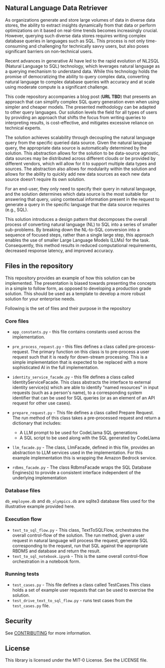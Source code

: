 ## Natural Language Data Retriever

As organizations generate and store large volumes of data in diverse data stores, the ability to extract insights dynamically from that data or perform optimizations on it based on real-time trends becomes increasingly crucial. However, querying such diverse data stores requires writing complex database queries in languages such as SQL. This process is not only time-consuming and challenging for technically savvy users, but also poses significant barriers on non-technical users.  

Recent advances in generative AI have led to the rapid evolution of NL2SQL (Natural Language to SQL) technology, which leverages natural language as a querying mechanism to understand data. While this technology holds the promise of democratizing the ability to query complex data, converting natural language to complex database queries with accuracy and at scale using moderate compute is a significant challenge.
 
This code repository accompanies a blog post (__URL TBD__) that presents an approach that can simplify complex SQL query generation even when using simpler and cheaper models. The presented methodology can be adapted to other query languages. Our solution levels the field for all types of users by providing an approach that shifts the focus from writing queries to interpreting results, is cost-effective, and mitigates excessive reliance on technical experts. 

The solution achieves scalability through decoupling the natural language query from the specific queried data source. Given the natural language query, the appropriate data source is automatically determined by the solution. This abstraction allows for the solution to be data-source agnostic, data sources may be distributed across different clouds or be provided by different vendors, which will allow for it to support multiple data types and sources. The abstraction also allows for modularity within the solution and allows for the ability to quickly add new data sources as each new data source doesn’t require its own solution. 

For an end-user, they only need to specify their query in natural language, and the solution determines which data source is the most suitable for answering that query, using contextual information present in the request to generate a query in the specific language that the data source requires (e.g., SQL).

This solution introduces a design pattern that decomposes the overall process of converting natural language (NL) to SQL into a series of smaller sub-problems. By breaking down the NL-to-SQL conversion into a sequence of focused steps, rather than a single large step, this approach enables the use of smaller Large Language Models (LLMs) for the task. Consequently, this method results in reduced computational requirements, decreased response latency, and improved accuracy.

## Files in the repository
This repository provides an example of how this solution can be implemented. The presentation is biased towards presenting the concepts in a simple to follow form, as opposed to developing a production grade solution. This should be used as a template to develop a more robust solution for your enterprise needs.

Following is the set of files and their purpose in the repository
### Core files
* `app_constants.py` - this file contains constants used across the implementation.
* `pre_process_request.py` - this files defines a class called pre-process-request. The primary function on this class is to pre-process a user request such that it is ready for down-stream processing. This is a simple implementation that is expected to be replaced with a more sophisticated AI in the full implementation.
* `identity_service_facade.py` - this file defines a class called IdentityServiceFacade. This class abstracts the interface to external identity service(s) which are able to identify "named resources" in input requests (such as a person's name), to a corresponding system identifier that can be used for SQL queries (or as an element of an API request for other use cases).

* `prepare_request.py` - This file defines a class called Prepare Request. The run method of this class takes a pre-processed request and return a dictionary that includes:
    * A LLM prompt to be used for CodeLlama SQL generations
    * A SQL script to be used along with the SQL generated by CodeLlama

* `llm_facade.py` - The class, LlmFacade, defined in this file, provides an abstraction to LLM services used in the implementation. For this example implementation this is wrapping the Amazon Bedrock service.

* `rdbms_facade.py` - The class RdbmsFacade wraps the SQL Database Engines(s) to provide a consistent interface independent of the underlying implementation

### Database files
`db_employee.db` and `db_olympics.db` are sqlite3 database files used for the illustrative example provided here.

### Execution flow
* `text_to_sql_flow.py` - This class, TextToSQLFlow, orchestrates the overall control-flow of the solution. The run method, given a user request in natural language will process the request, generate SQL corresponding to the request, run that SQL against the appropriate RBDMS and database and return the result.
* `text_to_sql_notebook.ipynb` - This is the same overall control-flow orchestration in a notebook form.

### Running tests
* `test_cases.py` - This file defines a class called TestCases.This class holds a set of example user requests that can be used to exercise the solution.
* `test_drive_text_to_sql_flow.py` - runs test cases from the `test_cases.py` file.

## Security

See [CONTRIBUTING](CONTRIBUTING.md#security-issue-notifications) for more information.

## License

This library is licensed under the MIT-0 License. See the LICENSE file.

